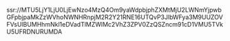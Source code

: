 ssr://MTU5LjY1LjU0LjEwNzo4MzQ4Om9yaWdpbjphZXMtMjU2LWNmYjpwbGFpbjpaMkZzWVhoNWNHRnpjM2R2Y21RNE16UTQvP3JlbWFya3M9UUZOVFVsUlBUMHhmNkl1eDVadTlMZWlMc2VhZ3ZPV0ZzQSZncm91cD1VMU5TVkU5UFRDNURUMDA
